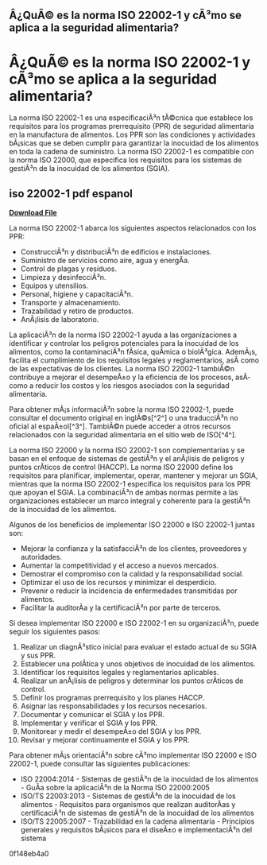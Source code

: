 ## Â¿QuÃ© es la norma ISO 22002-1 y cÃ³mo se aplica a la seguridad alimentaria?

  
# Â¿QuÃ© es la norma ISO 22002-1 y cÃ³mo se aplica a la seguridad alimentaria?
 
La norma ISO 22002-1 es una especificaciÃ³n tÃ©cnica que establece los requisitos para los programas prerrequisito (PPR) de seguridad alimentaria en la manufactura de alimentos. Los PPR son las condiciones y actividades bÃ¡sicas que se deben cumplir para garantizar la inocuidad de los alimentos en toda la cadena de suministro. La norma ISO 22002-1 es compatible con la norma ISO 22000, que especifica los requisitos para los sistemas de gestiÃ³n de la inocuidad de los alimentos (SGIA).
 
## iso 22002-1 pdf espanol


[**Download File**](https://vercupalo.blogspot.com/?d=2tM6oW)

 
La norma ISO 22002-1 abarca los siguientes aspectos relacionados con los PPR:
 
- ConstrucciÃ³n y distribuciÃ³n de edificios e instalaciones.
- Suministro de servicios como aire, agua y energÃ­a.
- Control de plagas y residuos.
- Limpieza y desinfecciÃ³n.
- Equipos y utensilios.
- Personal, higiene y capacitaciÃ³n.
- Transporte y almacenamiento.
- Trazabilidad y retiro de productos.
- AnÃ¡lisis de laboratorio.

La aplicaciÃ³n de la norma ISO 22002-1 ayuda a las organizaciones a identificar y controlar los peligros potenciales para la inocuidad de los alimentos, como la contaminaciÃ³n fÃ­sica, quÃ­mica o biolÃ³gica. AdemÃ¡s, facilita el cumplimiento de los requisitos legales y reglamentarios, asÃ­ como de las expectativas de los clientes. La norma ISO 22002-1 tambiÃ©n contribuye a mejorar el desempeÃ±o y la eficiencia de los procesos, asÃ­ como a reducir los costos y los riesgos asociados con la seguridad alimentaria.
 
Para obtener mÃ¡s informaciÃ³n sobre la norma ISO 22002-1, puede consultar el documento original en inglÃ©s[^2^] o una traducciÃ³n no oficial al espaÃ±ol[^3^]. TambiÃ©n puede acceder a otros recursos relacionados con la seguridad alimentaria en el sitio web de ISO[^4^].
  
La norma ISO 22000 y la norma ISO 22002-1 son complementarias y se basan en el enfoque de sistemas de gestiÃ³n y el anÃ¡lisis de peligros y puntos crÃ­ticos de control (HACCP). La norma ISO 22000 define los requisitos para planificar, implementar, operar, mantener y mejorar un SGIA, mientras que la norma ISO 22002-1 especifica los requisitos para los PPR que apoyan el SGIA. La combinaciÃ³n de ambas normas permite a las organizaciones establecer un marco integral y coherente para la gestiÃ³n de la inocuidad de los alimentos.
 
Algunos de los beneficios de implementar ISO 22000 e ISO 22002-1 juntas son:

- Mejorar la confianza y la satisfacciÃ³n de los clientes, proveedores y autoridades.
- Aumentar la competitividad y el acceso a nuevos mercados.
- Demostrar el compromiso con la calidad y la responsabilidad social.
- Optimizar el uso de los recursos y minimizar el desperdicio.
- Prevenir o reducir la incidencia de enfermedades transmitidas por alimentos.
- Facilitar la auditorÃ­a y la certificaciÃ³n por parte de terceros.

Si desea implementar ISO 22000 e ISO 22002-1 en su organizaciÃ³n, puede seguir los siguientes pasos:

1. Realizar un diagnÃ³stico inicial para evaluar el estado actual de su SGIA y sus PPR.
2. Establecer una polÃ­tica y unos objetivos de inocuidad de los alimentos.
3. Identificar los requisitos legales y reglamentarios aplicables.
4. Realizar un anÃ¡lisis de peligros y determinar los puntos crÃ­ticos de control.
5. Definir los programas prerrequisito y los planes HACCP.
6. Asignar las responsabilidades y los recursos necesarios.
7. Documentar y comunicar el SGIA y los PPR.
8. Implementar y verificar el SGIA y los PPR.
9. Monitorear y medir el desempeÃ±o del SGIA y los PPR.
10. Revisar y mejorar continuamente el SGIA y los PPR.

Para obtener mÃ¡s orientaciÃ³n sobre cÃ³mo implementar ISO 22000 e ISO 22002-1, puede consultar las siguientes publicaciones:

- ISO 22004:2014 - Sistemas de gestiÃ³n de la inocuidad de los alimentos - GuÃ­a sobre la aplicaciÃ³n de la Norma ISO 22000:2005
- ISO/TS 22003:2013 - Sistemas de gestiÃ³n de la inocuidad de los alimentos - Requisitos para organismos que realizan auditorÃ­as y certificaciÃ³n de sistemas de gestiÃ³n de la inocuidad de los alimentos
- ISO/TS 22005:2007 - Trazabilidad en la cadena alimentaria - Principios generales y requisitos bÃ¡sicos para el diseÃ±o e implementaciÃ³n del sistema

 0f148eb4a0
